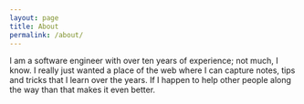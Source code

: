 ```yaml
---
layout: page
title: About
permalink: /about/
---
```


I am a software engineer with over ten years of experience; not much, I know.  I really just wanted a place of the web where I can capture notes, tips and tricks that I learn over the years.  If I happen to help other people along the way than that makes it even better.